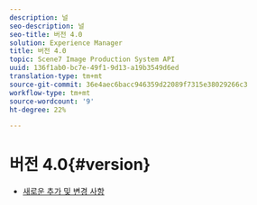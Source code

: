 ```yaml
---
description: 널
seo-description: 널
seo-title: 버전 4.0
solution: Experience Manager
title: 버전 4.0
topic: Scene7 Image Production System API
uuid: 136f1ab0-bc7e-49f1-9d13-a19b3549d6ed
translation-type: tm+mt
source-git-commit: 36e4aec6bacc946359d22089f7315e38029266c3
workflow-type: tm+mt
source-wordcount: '9'
ht-degree: 22%

---
```



# 버전 4.0{#version}

* [새로운 추가 및 변경 사항](r-4-0-new.md)
